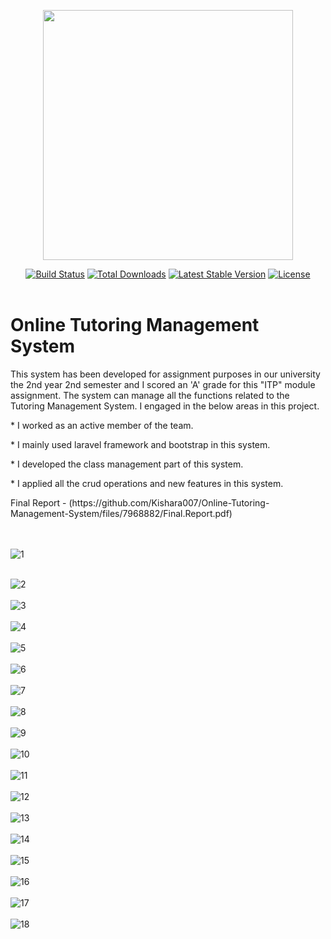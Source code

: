 <p align="center"><a href="https://laravel.com" target="_blank"><img src="https://raw.githubusercontent.com/laravel/art/master/logo-lockup/5%20SVG/2%20CMYK/1%20Full%20Color/laravel-logolockup-cmyk-red.svg" width="400"></a></p>

<p align="center">
<a href="https://travis-ci.org/laravel/framework"><img src="https://travis-ci.org/laravel/framework.svg" alt="Build Status"></a>
<a href="https://packagist.org/packages/laravel/framework"><img src="https://img.shields.io/packagist/dt/laravel/framework" alt="Total Downloads"></a>
<a href="https://packagist.org/packages/laravel/framework"><img src="https://img.shields.io/packagist/v/laravel/framework" alt="Latest Stable Version"></a>
<a href="https://packagist.org/packages/laravel/framework"><img src="https://img.shields.io/packagist/l/laravel/framework" alt="License"></a>
 <br>   <br>   
    
 <h1>Online Tutoring Management System</h1>
 <p>This system has been developed for assignment purposes in our university the 2nd year 2nd semester and I scored an 'A' grade for this "ITP" module assignment. The system can manage all the functions related to the Tutoring Management System. I engaged in the below areas in this project. </p>
  <p>* I worked as an active member of the team.</p>
  <p>* I mainly used laravel framework and bootstrap in this system.</p>
  <p>* I developed the class management part of this system.</p>
  <p>* I applied all the crud operations and new features in this system.</p>
 
    
    
    
</p>Final Report - (https://github.com/Kishara007/Online-Tutoring-Management-System/files/7968882/Final.Report.pdf)

<br><br>
![1](https://user-images.githubusercontent.com/96550083/151817160-f44b7c59-b343-49a2-aa92-102c37463aa2.png)
<br><br>

 ![2](https://user-images.githubusercontent.com/96550083/151817184-6f00e01f-1a7c-4511-b788-c2f61824ba21.png)
<br><br>
![3](https://user-images.githubusercontent.com/96550083/151817210-1ba824e7-4e08-4690-876f-1be6f8137ece.png)
 <br><br>
![4](https://user-images.githubusercontent.com/96550083/151817466-b6f86055-3b0f-42db-b979-67a9a8cabde7.png)
<br><br>
![5](https://user-images.githubusercontent.com/96550083/151817510-a84a3f61-0a42-47e0-873f-59ba84492c91.png)
<br><br>
![6](https://user-images.githubusercontent.com/96550083/151817570-b8a29155-f4e1-4429-ac68-f9edb5e5e49f.png)
<br><br>
![7](https://user-images.githubusercontent.com/96550083/151817615-6fb346d9-e72d-45a9-a59b-c7524f358498.png)
<br><br>
![8](https://user-images.githubusercontent.com/96550083/151817657-94edb095-dc0c-42b2-98f4-f9e40b399342.png)
<br><br>
![9](https://user-images.githubusercontent.com/96550083/151817691-b3e5a847-14b9-47fe-8e20-4d6e45681724.png)
<br><br>
![10](https://user-images.githubusercontent.com/96550083/151817723-7d1b14d9-ecbe-4560-b1fc-37316bf61cd1.png)
<br><br>
![11](https://user-images.githubusercontent.com/96550083/151817748-3924114a-8c29-494b-8de7-a98a2f788e54.png)
<br><br>
![12](https://user-images.githubusercontent.com/96550083/151817794-0c333f5f-5ec4-41d3-a6c6-8b18dfc8dc2e.png)
<br><br>
![13](https://user-images.githubusercontent.com/96550083/151817841-7d859f14-037d-46d3-a082-ae896fc84488.png)
<br><br>
![14](https://user-images.githubusercontent.com/96550083/151817870-51a517ce-6455-42fb-a25a-c74e5837ffb7.png)
<br><br>
![15](https://user-images.githubusercontent.com/96550083/151817912-d334efc4-42a4-4506-a6b6-742fce6c067e.png)
<br><br>
![16](https://user-images.githubusercontent.com/96550083/151817941-9f1964d7-3d01-4cd1-aa7e-eb9245a0b9e3.png)
<br><br>
![17](https://user-images.githubusercontent.com/96550083/151817970-5b00e08a-dff4-4a17-adeb-fa414f50bb20.png)
<br><br>
![18](https://user-images.githubusercontent.com/96550083/151817995-c3d31bb6-2d67-4406-b44e-e19094bfeb20.png)
<br><br>

